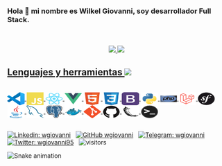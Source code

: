 ### Hola 👋 mi nombre es Wilkel Giovanni, soy desarrollador Full Stack.
<br>
<br>

<div align="center">
  <a href="https://github.com/wgiovanni">
  <img height="180em" src="https://github-readme-stats.vercel.app/api?username=wgiovanni&show_icons=true&theme=react&include_all_commits=true&count_private=true"/>
  <img height="180em" src="https://github-readme-stats.vercel.app/api/top-langs/?username=wgiovanni&layout=compact&langs_count=7&theme=react"/>
</div>
  
<h2>Lenguajes y herramientas <img src = "https://media2.giphy.com/media/QssGEmpkyEOhBCb7e1/giphy.gif?cid=ecf05e47a0n3gi1bfqntqmob8g9aid1oyj2wr3ds3mg700bl&rid=giphy.gif" width = 30px> </h2>

<div style="display: inline_block"><br>
  <img align="center" alt="Wilkel-Visual Studio Code" height="30" width="40" src="https://raw.githubusercontent.com/github/explore/80688e429a7d4ef2fca1e82350fe8e3517d3494d/topics/visual-studio-code/visual-studio-code.png" />
  <img align="center" alt="Wilkel-Js" height="30" width="40" src="https://raw.githubusercontent.com/devicons/devicon/master/icons/javascript/javascript-plain.svg">
  <img align="center" alt="Wilkel-React" height="30" width="40" src="https://raw.githubusercontent.com/devicons/devicon/master/icons/react/react-original.svg">
  <img align="center" alt="Wilkel-React" height="30" width="40" src="https://raw.githubusercontent.com/github/explore/80688e429a7d4ef2fca1e82350fe8e3517d3494d/topics/vue/vue.png">
  <img align="center" alt="Wilkel-HTML" height="30" width="40" src="https://raw.githubusercontent.com/devicons/devicon/master/icons/html5/html5-original.svg">
  <img align="center" alt="Wilkel-CSS" height="30" width="40" src="https://raw.githubusercontent.com/devicons/devicon/master/icons/css3/css3-original.svg">
  <img align="center" alt="Bootstrap"  height="30" width="40" src="https://raw.githubusercontent.com/github/explore/80688e429a7d4ef2fca1e82350fe8e3517d3494d/topics/bootstrap/bootstrap.png" />
  <img align="center" alt="Wilkel-Python" height="30" width="40" src="https://raw.githubusercontent.com/devicons/devicon/master/icons/python/python-original.svg">
  <img align="center" alt="Wilkel-PHP" height="30" width="40" src="https://raw.githubusercontent.com/devicons/devicon/master/icons/php/php-original.svg">
  <img align="center" alt="Wilkel-Laravel" height="30" width="40" src="https://raw.githubusercontent.com/github/explore/80688e429a7d4ef2fca1e82350fe8e3517d3494d/topics/laravel/laravel.png" />
  <img align="center" alt="Wilkel-Symfony" height="30" width="40" src="https://raw.githubusercontent.com/devicons/devicon/master/icons/symfony/symfony-original.svg">
  <img align="center" alt="Wilkel-Java" height="30" width="40" src="https://raw.githubusercontent.com/devicons/devicon/master/icons/java/java-original.svg">
  <img align="center" alt="Wilkel-MySQL" height="30" width="40" src="https://raw.githubusercontent.com/devicons/devicon/master/icons/mysql/mysql-original.svg">
  <img align="center" alt="Wilkel-PostgreSQL" height="30" width="40" src="https://raw.githubusercontent.com/devicons/devicon/master/icons/postgresql/postgresql-original.svg">
  <img align="center" alt="Wilkel-Docker" height="30" width="40" src="https://raw.githubusercontent.com/devicons/devicon/master/icons/docker/docker-original.svg">
  <img align="center" alt="Wilkel-Git" height="30" width="40" src="https://raw.githubusercontent.com/devicons/devicon/master/icons/git/git-original.svg">
  <img align="center" alt="Wilkel-GitHub" height="30" width="40" src="https://raw.githubusercontent.com/devicons/devicon/master/icons/github/github-original.svg">
  <img align="center" alt="Wilkel-Flask" height="30" width="40" src="https://raw.githubusercontent.com/devicons/devicon/master/icons/flask/flask-original.svg">
  <img align="center" alt="Wilkel-Terminal" height="30" width="40" src="https://raw.githubusercontent.com/github/explore/80688e429a7d4ef2fca1e82350fe8e3517d3494d/topics/terminal/terminal.png" />
</div>
  
  ##
  
  [![Linkedin: wgiovanni](https://img.shields.io/badge/-wgiovanni-blue?style=flat-square&logo=Linkedin&logoColor=white&link=https://www.linkedin.com/in/wgiovanni/)](https://www.linkedin.com/in/wgiovanni/) &nbsp;
[![GitHub wgiovanni](https://img.shields.io/github/followers/wgiovanni?label=follow&style=social)](https://github.com/wgiovanni) &nbsp;
[![Telegram: wgiovanni](https://img.shields.io/badge/-wgiovanni-blue?style=flat-square&logo=Telegram&logoColor=white&link=https://t.me/wgiovanni)](https://t.me/wgiovanni) &nbsp;
[![Twitter: wgiovanni95](https://img.shields.io/badge/-wgiovanni-blue?style=flat-square&logo=Twitter&logoColor=white&link=https://twitter.com/wgiovanni95)](https://twitter.com/wgiovanni95) &nbsp;
![visitors](https://visitor-badge.glitch.me/badge?page_id=wgiovanni.wgiovanni)

<div> 
 
  ![Snake animation](https://github.com/wgiovanni/wgiovanni/blob/output/github-contribution-grid-snake.svg)
 
</div>





